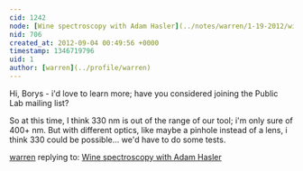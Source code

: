 ```yaml
---
cid: 1242
node: [Wine spectroscopy with Adam Hasler](../notes/warren/1-19-2012/wine-spectroscopy-adam-hasler)
nid: 706
created_at: 2012-09-04 00:49:56 +0000
timestamp: 1346719796
uid: 1
author: [warren](../profile/warren)
---
```


Hi, Borys - i'd love to learn more; have you considered joining the Public Lab mailing list?

So at this time, I think 330 nm is out  of the range of our tool; i'm only sure of 400+ nm. But with different optics, like maybe a pinhole instead of a lens, i think 330 could be possible... we'd have to do some tests.

[warren](../profile/warren) replying to: [Wine spectroscopy with Adam Hasler](../notes/warren/1-19-2012/wine-spectroscopy-adam-hasler)

